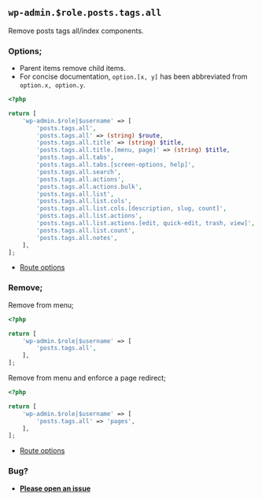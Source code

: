 ## `wp-admin.$role.posts.tags.all`

Remove posts tags all/index components.

### Options;

- Parent items remove child items.
- For concise documentation, `option.[x, y]` has been abbreviated from `option.x, option.y`.

```php
<?php

return [
    'wp-admin.$role|$username' => [
        'posts.tags.all',
        'posts.tags.all' => (string) $route,
        'posts.tags.all.title' => (string) $title,
        'posts.tags.all.title.[menu, page]' => (string) $title,
        'posts.tags.all.tabs',
        'posts.tags.all.tabs.[screen-options, help]',
        'posts.tags.all.search',
        'posts.tags.all.actions',
        'posts.tags.all.actions.bulk',
        'posts.tags.all.list',
        'posts.tags.all.list.cols',
        'posts.tags.all.list.cols.[description, slug, count]',
        'posts.tags.all.list.actions',
        'posts.tags.all.list.actions.[edit, quick-edit, trash, view]',
        'posts.tags.all.list.count',
        'posts.tags.all.notes',
    ],
];
```

- [Route options](../route-options.md)

### Remove;

Remove from menu;

```php
<?php

return [
    'wp-admin.$role|$username' => [
        'posts.tags.all',
    ],
];
```

Remove from menu and enforce a page redirect;

```php
<?php

return [
    'wp-admin.$role|$username' => [
        'posts.tags.all' => 'pages',
    ],
];
```

- [Route options](../route-options.md)

### Bug?

- **[Please open an issue](https://github.com/darrenjacoby/intervention/issues/new?title=[wp-admin.posts.tags.all]&labels=bug&assignees=darrenjacoby)**

